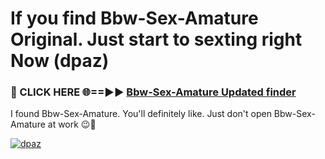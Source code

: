 # If you find Bbw-Sex-Amature Original. Just start to sexting right Now (dpaz)

<h3>🔴 CLICK HERE 🌐==►► <a href="https://tinyurl.com/mtbk5fxa" rel="nofollow">Bbw-Sex-Amature Updated finder</a></h3>

I found Bbw-Sex-Amature. You'll definitely like. Just don't open Bbw-Sex-Amature at work 😉💬

[![dpaz](https://i.imgur.com/Q8WKrnY.jpeg)](https://tinyurl.com/mtbk5fxa)
